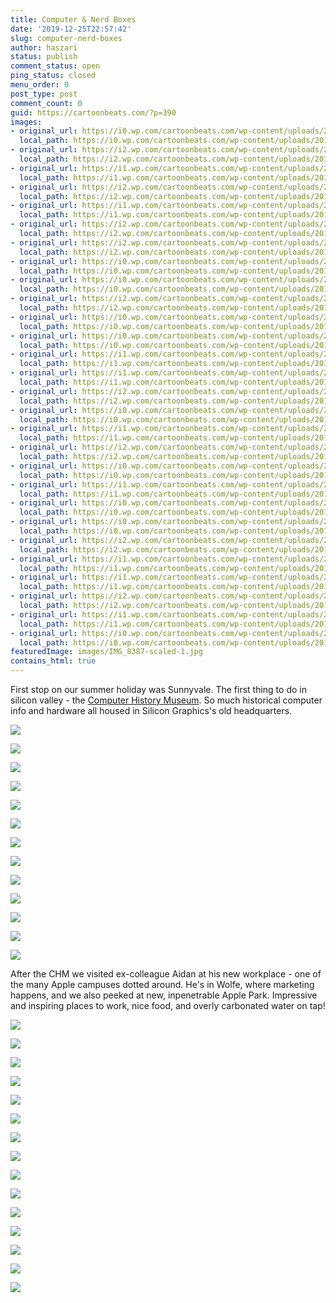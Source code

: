 ```yaml
---
title: Computer & Nerd Boxes
date: '2019-12-25T22:57:42'
slug: computer-nerd-boxes
author: haszari
status: publish
comment_status: open
ping_status: closed
menu_order: 0
post_type: post
comment_count: 0
guid: https://cartoonbeats.com/?p=390
images:
- original_url: https://i0.wp.com/cartoonbeats.com/wp-content/uploads/2019/12/IMG_8393-scaled.jpg?ssl=1
  local_path: https://i0.wp.com/cartoonbeats.com/wp-content/uploads/2019/12/IMG_8393-scaled.jpg?ssl=1
- original_url: https://i2.wp.com/cartoonbeats.com/wp-content/uploads/2019/12/IMG_8392-scaled.jpg?ssl=1
  local_path: https://i2.wp.com/cartoonbeats.com/wp-content/uploads/2019/12/IMG_8392-scaled.jpg?ssl=1
- original_url: https://i1.wp.com/cartoonbeats.com/wp-content/uploads/2019/12/IMG_8391-scaled.jpg?ssl=1
  local_path: https://i1.wp.com/cartoonbeats.com/wp-content/uploads/2019/12/IMG_8391-scaled.jpg?ssl=1
- original_url: https://i2.wp.com/cartoonbeats.com/wp-content/uploads/2019/12/IMG_8390-scaled.jpg?ssl=1
  local_path: https://i2.wp.com/cartoonbeats.com/wp-content/uploads/2019/12/IMG_8390-scaled.jpg?ssl=1
- original_url: https://i1.wp.com/cartoonbeats.com/wp-content/uploads/2019/12/IMG_8158-scaled.jpg?ssl=1
  local_path: https://i1.wp.com/cartoonbeats.com/wp-content/uploads/2019/12/IMG_8158-scaled.jpg?ssl=1
- original_url: https://i2.wp.com/cartoonbeats.com/wp-content/uploads/2019/12/IMG_8386-scaled.jpg?ssl=1
  local_path: https://i2.wp.com/cartoonbeats.com/wp-content/uploads/2019/12/IMG_8386-scaled.jpg?ssl=1
- original_url: https://i2.wp.com/cartoonbeats.com/wp-content/uploads/2019/12/IMG_8387-scaled.jpg?ssl=1
  local_path: https://i2.wp.com/cartoonbeats.com/wp-content/uploads/2019/12/IMG_8387-scaled.jpg?ssl=1
- original_url: https://i0.wp.com/cartoonbeats.com/wp-content/uploads/2019/12/IMG_8388-scaled.jpg?ssl=1
  local_path: https://i0.wp.com/cartoonbeats.com/wp-content/uploads/2019/12/IMG_8388-scaled.jpg?ssl=1
- original_url: https://i0.wp.com/cartoonbeats.com/wp-content/uploads/2019/12/IMG_8154-scaled.jpg?ssl=1
  local_path: https://i0.wp.com/cartoonbeats.com/wp-content/uploads/2019/12/IMG_8154-scaled.jpg?ssl=1
- original_url: https://i2.wp.com/cartoonbeats.com/wp-content/uploads/2019/12/IMG_8151-scaled.jpg?ssl=1
  local_path: https://i2.wp.com/cartoonbeats.com/wp-content/uploads/2019/12/IMG_8151-scaled.jpg?ssl=1
- original_url: https://i0.wp.com/cartoonbeats.com/wp-content/uploads/2019/12/IMG_8141-scaled.jpg?ssl=1
  local_path: https://i0.wp.com/cartoonbeats.com/wp-content/uploads/2019/12/IMG_8141-scaled.jpg?ssl=1
- original_url: https://i0.wp.com/cartoonbeats.com/wp-content/uploads/2019/12/IMG_8148-scaled.jpg?ssl=1
  local_path: https://i0.wp.com/cartoonbeats.com/wp-content/uploads/2019/12/IMG_8148-scaled.jpg?ssl=1
- original_url: https://i1.wp.com/cartoonbeats.com/wp-content/uploads/2019/12/IMG_8150-scaled.jpg?ssl=1
  local_path: https://i1.wp.com/cartoonbeats.com/wp-content/uploads/2019/12/IMG_8150-scaled.jpg?ssl=1
- original_url: https://i1.wp.com/cartoonbeats.com/wp-content/uploads/2019/12/IMG_8346-scaled.jpg?ssl=1
  local_path: https://i1.wp.com/cartoonbeats.com/wp-content/uploads/2019/12/IMG_8346-scaled.jpg?ssl=1
- original_url: https://i2.wp.com/cartoonbeats.com/wp-content/uploads/2019/12/IMG_8333-scaled.jpg?ssl=1
  local_path: https://i2.wp.com/cartoonbeats.com/wp-content/uploads/2019/12/IMG_8333-scaled.jpg?ssl=1
- original_url: https://i0.wp.com/cartoonbeats.com/wp-content/uploads/2019/12/IMG_8314-scaled.jpg?ssl=1
  local_path: https://i0.wp.com/cartoonbeats.com/wp-content/uploads/2019/12/IMG_8314-scaled.jpg?ssl=1
- original_url: https://i1.wp.com/cartoonbeats.com/wp-content/uploads/2019/12/IMG_8329-scaled.jpg?ssl=1
  local_path: https://i1.wp.com/cartoonbeats.com/wp-content/uploads/2019/12/IMG_8329-scaled.jpg?ssl=1
- original_url: https://i2.wp.com/cartoonbeats.com/wp-content/uploads/2019/12/IMG_8372-scaled.jpg?ssl=1
  local_path: https://i2.wp.com/cartoonbeats.com/wp-content/uploads/2019/12/IMG_8372-scaled.jpg?ssl=1
- original_url: https://i0.wp.com/cartoonbeats.com/wp-content/uploads/2019/12/IMG_8332-scaled.jpg?ssl=1
  local_path: https://i0.wp.com/cartoonbeats.com/wp-content/uploads/2019/12/IMG_8332-scaled.jpg?ssl=1
- original_url: https://i1.wp.com/cartoonbeats.com/wp-content/uploads/2019/12/IMG_8204-scaled.jpg?ssl=1
  local_path: https://i1.wp.com/cartoonbeats.com/wp-content/uploads/2019/12/IMG_8204-scaled.jpg?ssl=1
- original_url: https://i0.wp.com/cartoonbeats.com/wp-content/uploads/2019/12/IMG_8201-scaled.jpg?ssl=1
  local_path: https://i0.wp.com/cartoonbeats.com/wp-content/uploads/2019/12/IMG_8201-scaled.jpg?ssl=1
- original_url: https://i0.wp.com/cartoonbeats.com/wp-content/uploads/2019/12/IMG_8236-scaled.jpg?ssl=1
  local_path: https://i0.wp.com/cartoonbeats.com/wp-content/uploads/2019/12/IMG_8236-scaled.jpg?ssl=1
- original_url: https://i2.wp.com/cartoonbeats.com/wp-content/uploads/2019/12/IMG_8235-scaled.jpg?ssl=1
  local_path: https://i2.wp.com/cartoonbeats.com/wp-content/uploads/2019/12/IMG_8235-scaled.jpg?ssl=1
- original_url: https://i1.wp.com/cartoonbeats.com/wp-content/uploads/2019/12/IMG_8234-scaled.jpg?ssl=1
  local_path: https://i1.wp.com/cartoonbeats.com/wp-content/uploads/2019/12/IMG_8234-scaled.jpg?ssl=1
- original_url: https://i1.wp.com/cartoonbeats.com/wp-content/uploads/2019/12/IMG_8200-scaled.jpg?ssl=1
  local_path: https://i1.wp.com/cartoonbeats.com/wp-content/uploads/2019/12/IMG_8200-scaled.jpg?ssl=1
- original_url: https://i2.wp.com/cartoonbeats.com/wp-content/uploads/2019/12/IMG_8175-scaled.jpg?ssl=1
  local_path: https://i2.wp.com/cartoonbeats.com/wp-content/uploads/2019/12/IMG_8175-scaled.jpg?ssl=1
- original_url: https://i1.wp.com/cartoonbeats.com/wp-content/uploads/2019/12/IMG_8170-scaled.jpg?ssl=1
  local_path: https://i1.wp.com/cartoonbeats.com/wp-content/uploads/2019/12/IMG_8170-scaled.jpg?ssl=1
- original_url: https://i0.wp.com/cartoonbeats.com/wp-content/uploads/2019/12/IMG_8187-scaled.jpg?ssl=1
  local_path: https://i0.wp.com/cartoonbeats.com/wp-content/uploads/2019/12/IMG_8187-scaled.jpg?ssl=1
featuredImage: images/IMG_8387-scaled-1.jpg
contains_html: true
---
```


First stop on our summer holiday was Sunnyvale. The first thing to do in silicon valley - the [Computer History Museum](https://computerhistory.org). So much historical computer info and hardware all housed in Silicon Graphics's old headquarters.

<!-- wp:jetpack/tiled-gallery {"align":"full","columnWidths":[["66.74149","33.25851"],["33.33333","33.33333","33.33333"],["46.95175","53.04825"],["25.00000","25.00000","25.00000","25.00000"]],"ids":[414,413,412,411,405,407,408,409,401,400,393,397,399]} -->
![](./images/IMG_8393-scaled.jpg?ssl=1)

![](./images/IMG_8392-scaled.jpg?ssl=1)

![](./images/IMG_8391-scaled.jpg?ssl=1)

![](./images/IMG_8390-scaled.jpg?ssl=1)

![](./images/IMG_8158-scaled.jpg?ssl=1)

![](./images/IMG_8386-scaled.jpg?ssl=1)

![](./images/IMG_8387-scaled.jpg?ssl=1)

![](./images/IMG_8388-scaled.jpg?ssl=1)

![](./images/IMG_8154-scaled.jpg?ssl=1)

![](./images/IMG_8151-scaled.jpg?ssl=1)

![](./images/IMG_8141-scaled.jpg?ssl=1)

![](./images/IMG_8148-scaled.jpg?ssl=1)

![](./images/IMG_8150-scaled.jpg?ssl=1)

<!-- /wp:jetpack/tiled-gallery -->

After the CHM we visited ex-colleague Aidan at his new workplace - one of the many Apple campuses dotted around. He's in Wolfe, where marketing happens, and we also peeked at new, inpenetrable Apple Park. Impressive and inspiring places to work, nice food, and overly carbonated water on tap!

<!-- wp:jetpack/tiled-gallery {"align":"wide","columnWidths":[["39.00797","21.98406","39.00797"],["66.74149","33.25851"],["33.25851","66.74149"],["50.00000","50.00000"],["25.00000","25.00000","25.00000","25.00000"]],"ids":[434,433,429,430,436,432,421,420,427,426,425,419,416,415,418]} -->
![](./images/IMG_8346-scaled.jpg?ssl=1)

![](./images/IMG_8333-scaled.jpg?ssl=1)

![](./images/IMG_8314-scaled.jpg?ssl=1)

![](./images/IMG_8329-scaled.jpg?ssl=1)

![](./images/IMG_8372-scaled.jpg?ssl=1)

![](./images/IMG_8332-scaled.jpg?ssl=1)

![](./images/IMG_8204-scaled.jpg?ssl=1)

![](./images/IMG_8201-scaled.jpg?ssl=1)

![](./images/IMG_8236-scaled.jpg?ssl=1)

![](./images/IMG_8235-scaled.jpg?ssl=1)

![](./images/IMG_8234-scaled.jpg?ssl=1)

![](./images/IMG_8200-scaled.jpg?ssl=1)

![](./images/IMG_8175-scaled.jpg?ssl=1)

![](./images/IMG_8170-scaled.jpg?ssl=1)

![](./images/IMG_8187-scaled.jpg?ssl=1)

<!-- /wp:jetpack/tiled-gallery -->